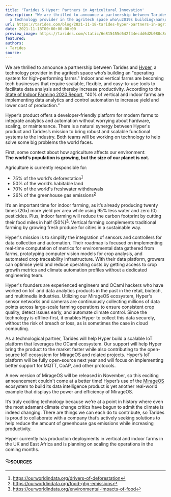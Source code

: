 ```yaml
---
title: 'Tarides & Hyper: Partners in Agricultural Innovation'
description: "We are thrilled to announce a partnership between Tarides and Hyper,
  a technology provider in the agritech space who\u2019s building\nan\u2026"
url: https://tarides.com/blog/2021-11-18-tarides-hyper-partners-in-agricultural-innovation
date: 2021-11-18T00:00:00-00:00
preview_image: https://tarides.com/static/6e815455d642f44ecdd6d2b080c8d64f/0132d/hyper.jpg
featured:
authors:
- Tarides
source:
---
```


<p>We are thrilled to announce a partnership between Tarides and <a href="https://hyper.ag">Hyper</a>, a technology provider in the agritech space who&rsquo;s building
an &quot;operating system for high-performing farms.&quot; Indoor and vertical farms are becoming tech businesses that require scalable,
flexible, and easy-to-use tools to facilitate data analysis and thereby increase productivity. According to the <a href="https://www.eitfood.eu/blog/post/is-vertical-farming-really-sustainable">State of Indoor
Farming 2020 Report</a>, &ldquo;40% of vertical and indoor farms are
implementing data analytics and control automation to increase yield and lower cost of production.&rdquo;</p>
<p>Hyper&rsquo;s product offers a developer-friendly platform for modern farms to integrate analytics and automation without
worrying about hardware, scaling, or maintenance. There is a natural synergy between Hyper's product and Tarides&rsquo;s mission
to bring robust and scalable functional systems to the industry. Both teams will be working on technology to help solve
some big problems the world faces.</p>
<p>First, some context about how agriculture affects our environment:<br/>
<strong>The world&rsquo;s population is growing, but the size of our planet is not.</strong></p>
<p>Agriculture is currently responsible for:</p>
<ul>
<li>75% of the world&rsquo;s deforestation<sup><a href="https://tarides.com/feed.xml#fn-1" class="footnote-ref">1</a></sup></li>
<li>50% of the world&rsquo;s habitable land</li>
<li>70% of the world's freshwater withdrawals</li>
<li>26% of the greenhouse gas emissions<sup><a href="https://tarides.com/feed.xml#fn-2" class="footnote-ref">2</a></sup></li>
</ul>
<p>It&rsquo;s an important time for indoor farming, as it&rsquo;s already producing twenty times (20x) more yield per area while using 95% less water and
zero (0) pesticides. Plus, indoor farming will reduce the carbon footprint by cutting their food miles in half (50%)<sup><a href="https://tarides.com/feed.xml#fn-3" class="footnote-ref">3</a></sup>. Vertical farming
complements traditional farming by growing fresh produce for cities in a sustainable way.</p>
<p>Hyper's mission is to simplify the integration of sensors and controllers for data collection and automation. Their roadmap is
focused on implementing real-time computation of metrics for environmental data gathered from farms, prototyping computer vision models
for crop analysis, and automated crop traceability infrastructure. With their data platform, growers can optimise yield and reduce operating
costs by getting access to crop growth metrics and climate automation profiles without a dedicated engineering team.</p>
<p>Hyper's founders are experienced engineers and OCaml hackers who have worked on IoT and data analytics products in the past in the retail,
biotech, and multimedia industries. Utilizing our MirageOS ecosystem, Hyper's sensor networks and cameras are continuously collecting
millions of data points across large-scale farming operations to ensure consistent crop quality, detect issues early, and automate climate
control. Since the technology is offline-first, it enables Hyper to collect this data securely, without the risk of breach or loss, as is
sometimes the case in cloud computing.</p>
<p>As a technological partner, Tarides will help Hyper build a scalable IoT platform that leverages the OCaml ecosystem. Our support will
help Hyper bring the product to the market faster while also contributing to the open-source IoT ecosystem for MirageOS and related
projects. Hyper&rsquo;s IoT platform will be fully open-source next year and will focus on implementing better support for MQTT, CoAP, and other protocols.</p>
<p>A new version of MirageOS will be released in November, so this exciting announcement couldn't come at a better time! Hyper&rsquo;s use of
the <a href="https://mirage.io">MirageOS</a> ecosystem to build its data intelligence product is yet another real-world example that displays the
power and efficiency of MirageOS.</p>
<p>It&rsquo;s truly exciting technology because we&rsquo;re at a point in history where even the most adamant climate change critics have begun to admit
the climate is indeed changing. There are things we can each do to contribute, so Tarides is proud to collaborate with a company that&rsquo;s
actively seeking solutions to help reduce the amount of greenhouse gas emissions while increasing productivity.</p>
<p>Hyper currently has production deployments in vertical and indoor farms in the UK and East Africa and is planning on scaling the
operations in the coming months.</p>
<h4 style="position:relative;"><a href="https://tarides.com/feed.xml#sources" aria-label="sources permalink" class="anchor before"><svg aria-hidden="true" focusable="false" height="16" version="1.1" viewbox="0 0 16 16" width="16"><path fill-rule="evenodd" d="M4 9h1v1H4c-1.5 0-3-1.69-3-3.5S2.55 3 4 3h4c1.45 0 3 1.69 3 3.5 0 1.41-.91 2.72-2 3.25V8.59c.58-.45 1-1.27 1-2.09C10 5.22 8.98 4 8 4H4c-.98 0-2 1.22-2 2.5S3 9 4 9zm9-3h-1v1h1c1 0 2 1.22 2 2.5S13.98 12 13 12H9c-.98 0-2-1.22-2-2.5 0-.83.42-1.64 1-2.09V6.25c-1.09.53-2 1.84-2 3.25C6 11.31 7.55 13 9 13h4c1.45 0 3-1.69 3-3.5S14.5 6 13 6z"></path></svg></a>SOURCES</h4>
<div class="footnotes">
<hr/>
<ol>
<li><a href="https://ourworldindata.org/drivers-of-deforestation">https://ourworldindata.org/drivers-of-deforestation</a><a href="https://tarides.com/feed.xml#fnref-1" class="footnote-backref">&#8617;</a></li>
<li><a href="https://ourworldindata.org/food-ghg-emissions">https://ourworldindata.org/food-ghg-emissions</a><a href="https://tarides.com/feed.xml#fnref-2" class="footnote-backref">&#8617;</a></li>
<li><a href="https://ourworldindata.org/environmental-impacts-of-food">https://ourworldindata.org/environmental-impacts-of-food</a><a href="https://tarides.com/feed.xml#fnref-3" class="footnote-backref">&#8617;</a></li>
</ol>
</div>
